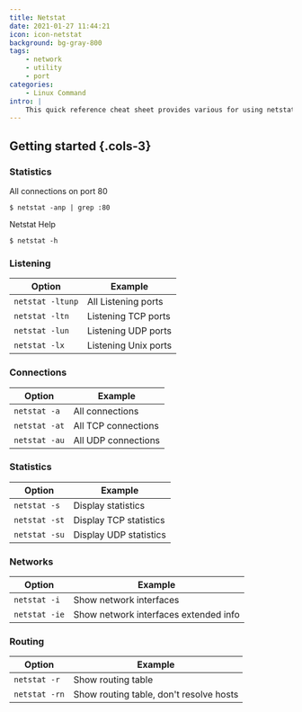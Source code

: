 ```yaml
---
title: Netstat
date: 2021-01-27 11:44:21
icon: icon-netstat
background: bg-gray-800
tags:
    - network
    - utility
    - port
categories:
    - Linux Command
intro: |
    This quick reference cheat sheet provides various for using netstat command.
---
```


Getting started {.cols-3}
---------------


### Statistics

All connections on port 80
```shell script
$ netstat -anp | grep :80
```
Netstat Help
```shell script
$ netstat -h
```



### Listening
| Option           | Example              |
|------------------|----------------------|
| `netstat -ltunp` | All Listening ports  |
| `netstat -ltn`   | Listening TCP ports  |
| `netstat -lun`   | Listening UDP ports  |
| `netstat -lx`    | Listening Unix ports |




### Connections

| Option        | Example             |
|---------------|---------------------|
| `netstat -a`  | All connections     |
| `netstat -at` | All TCP connections |
| `netstat -au` | All UDP connections |




### Statistics

| Option        | Example                |
|---------------|------------------------|
| `netstat -s`  | Display statistics     |
| `netstat -st` | Display TCP statistics |
| `netstat -su` | Display UDP statistics |




### Networks

| Option        | Example                               |
|---------------|---------------------------------------|
| `netstat -i`  | Show network interfaces               |
| `netstat -ie` | Show network interfaces extended info |



### Routing

| Option        | Example                                 |
|---------------|-----------------------------------------|
| `netstat -r`  | Show routing table                      |
| `netstat -rn` | Show routing table, don't resolve hosts |


